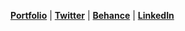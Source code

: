 
**[Portfolio](https://andronasef.github.io/)**  |  **[Twitter](https://twitter.com/andronasef)**  |  **[Behance](https://behance.net/andronasef)**  |  **[LinkedIn](https://www.linkedin.com/in/andronasef)**

